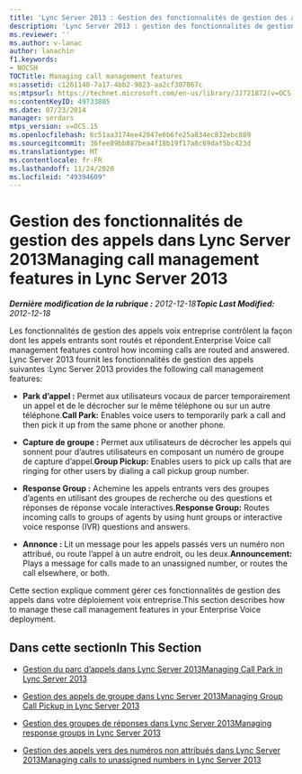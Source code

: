 ```yaml
---
title: 'Lync Server 2013 : Gestion des fonctionnalités de gestion des appels'
description: 'Lync Server 2013 : gestion des fonctionnalités de gestion des appels.'
ms.reviewer: ''
ms.author: v-lanac
author: lanachin
f1.keywords:
- NOCSH
TOCTitle: Managing call management features
ms:assetid: c1261140-7a17-4bb2-9823-aa2cf307067c
ms:mtpsurl: https://technet.microsoft.com/en-us/library/JJ721872(v=OCS.15)
ms:contentKeyID: 49733805
ms.date: 07/23/2014
manager: serdars
mtps_version: v=OCS.15
ms.openlocfilehash: 6c51aa3174ee42047e6b6fe25a834ec832ebc889
ms.sourcegitcommit: 36fee89bb887bea4f18b19f17a8c69daf5bc423d
ms.translationtype: MT
ms.contentlocale: fr-FR
ms.lasthandoff: 11/24/2020
ms.locfileid: "49394609"
---
```

# <a name="managing-call-management-features-in-lync-server-2013"></a><span data-ttu-id="f9fd9-103">Gestion des fonctionnalités de gestion des appels dans Lync Server 2013</span><span class="sxs-lookup"><span data-stu-id="f9fd9-103">Managing call management features in Lync Server 2013</span></span>

<div data-xmlns="http://www.w3.org/1999/xhtml">

<div class="topic" data-xmlns="http://www.w3.org/1999/xhtml" data-msxsl="urn:schemas-microsoft-com:xslt" data-cs="https://msdn.microsoft.com/">

<div data-asp="https://msdn2.microsoft.com/asp">



</div>

<div id="mainSection">

<div id="mainBody"><span data-ttu-id="f9fd9-104">

<span> </span></span><span class="sxs-lookup"><span data-stu-id="f9fd9-104">

<span> </span></span></span>

<span data-ttu-id="f9fd9-105">_**Dernière modification de la rubrique :** 2012-12-18_</span><span class="sxs-lookup"><span data-stu-id="f9fd9-105">_**Topic Last Modified:** 2012-12-18_</span></span>

<span data-ttu-id="f9fd9-106">Les fonctionnalités de gestion des appels voix entreprise contrôlent la façon dont les appels entrants sont routés et répondent.</span><span class="sxs-lookup"><span data-stu-id="f9fd9-106">Enterprise Voice call management features control how incoming calls are routed and answered.</span></span> <span data-ttu-id="f9fd9-107">Lync Server 2013 fournit les fonctionnalités de gestion des appels suivantes :</span><span class="sxs-lookup"><span data-stu-id="f9fd9-107">Lync Server 2013 provides the following call management features:</span></span>

  - <span data-ttu-id="f9fd9-108">**Park d’appel :** Permet aux utilisateurs vocaux de parcer temporairement un appel et de le décrocher sur le même téléphone ou sur un autre téléphone.</span><span class="sxs-lookup"><span data-stu-id="f9fd9-108">**Call Park:** Enables voice users to temporarily park a call and then pick it up from the same phone or another phone.</span></span>

  - <span data-ttu-id="f9fd9-109">**Capture de groupe :** Permet aux utilisateurs de décrocher les appels qui sonnent pour d’autres utilisateurs en composant un numéro de groupe de capture d’appel.</span><span class="sxs-lookup"><span data-stu-id="f9fd9-109">**Group Pickup:** Enables users to pick up calls that are ringing for other users by dialing a call pickup group number.</span></span>

  - <span data-ttu-id="f9fd9-110">**Response Group :** Achemine les appels entrants vers des groupes d’agents en utilisant des groupes de recherche ou des questions et réponses de réponse vocale interactives.</span><span class="sxs-lookup"><span data-stu-id="f9fd9-110">**Response Group:** Routes incoming calls to groups of agents by using hunt groups or interactive voice response (IVR) questions and answers.</span></span>

  - <span data-ttu-id="f9fd9-111">**Annonce :** Lit un message pour les appels passés vers un numéro non attribué, ou route l’appel à un autre endroit, ou les deux.</span><span class="sxs-lookup"><span data-stu-id="f9fd9-111">**Announcement:** Plays a message for calls made to an unassigned number, or routes the call elsewhere, or both.</span></span>

<span data-ttu-id="f9fd9-112">Cette section explique comment gérer ces fonctionnalités de gestion des appels dans votre déploiement voix entreprise.</span><span class="sxs-lookup"><span data-stu-id="f9fd9-112">This section describes how to manage these call management features in your Enterprise Voice deployment.</span></span>

<div>

## <a name="in-this-section"></a><span data-ttu-id="f9fd9-113">Dans cette section</span><span class="sxs-lookup"><span data-stu-id="f9fd9-113">In This Section</span></span>

  - [<span data-ttu-id="f9fd9-114">Gestion du parc d’appels dans Lync Server 2013</span><span class="sxs-lookup"><span data-stu-id="f9fd9-114">Managing Call Park in Lync Server 2013</span></span>](lync-server-2013-managing-call-park.md)

  - [<span data-ttu-id="f9fd9-115">Gestion des appels de groupe dans Lync Server 2013</span><span class="sxs-lookup"><span data-stu-id="f9fd9-115">Managing Group Call Pickup in Lync Server 2013</span></span>](lync-server-2013-managing-group-call-pickup.md)

  - [<span data-ttu-id="f9fd9-116">Gestion des groupes de réponses dans Lync Server 2013</span><span class="sxs-lookup"><span data-stu-id="f9fd9-116">Managing response groups in Lync Server 2013</span></span>](lync-server-2013-managing-response-groups.md)

  - [<span data-ttu-id="f9fd9-117">Gestion des appels vers des numéros non attribués dans Lync Server 2013</span><span class="sxs-lookup"><span data-stu-id="f9fd9-117">Managing calls to unassigned numbers in Lync Server 2013</span></span>](lync-server-2013-managing-calls-to-unassigned-numbers.md)

<span data-ttu-id="f9fd9-118"></div>

</div>

<span> </span>

</div>

</div>

</span><span class="sxs-lookup"><span data-stu-id="f9fd9-118"></div>

</div>

<span> </span>

</div>

</div>

</span></span></div>

